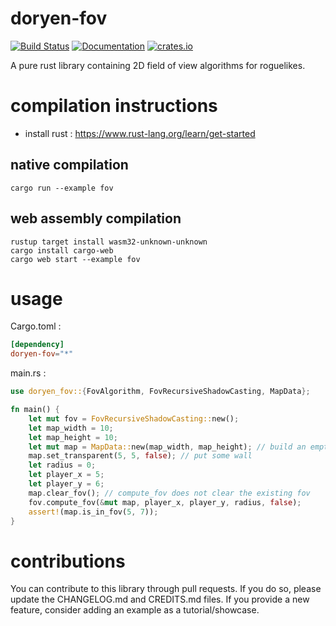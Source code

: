 # doryen-fov

[![Build Status](https://travis-ci.org/jice-nospam/doryen-fov.svg)](https://travis-ci.org/jice-nospam/doryen-fov)
[![Documentation](https://docs.rs/doryen-fov/badge.svg)](https://docs.rs/doryen-fov)
[![crates.io](https://meritbadge.herokuapp.com/doryen-fov)](https://crates.io/crates/doryen-fov)

A pure rust library containing 2D field of view algorithms for roguelikes.

# compilation instructions
* install rust : https://www.rust-lang.org/learn/get-started

## native compilation
```
cargo run --example fov
```

## web assembly compilation
```
rustup target install wasm32-unknown-unknown
cargo install cargo-web
cargo web start --example fov
```

# usage
Cargo.toml :
```toml
[dependency]
doryen-fov="*"
```

main.rs :
```rust
use doryen_fov::{FovAlgorithm, FovRecursiveShadowCasting, MapData};

fn main() {
    let mut fov = FovRecursiveShadowCasting::new();
    let map_width = 10;
    let map_height = 10;
    let mut map = MapData::new(map_width, map_height); // build an empty map
    map.set_transparent(5, 5, false); // put some wall
    let radius = 0;
    let player_x = 5;
    let player_y = 6;
    map.clear_fov(); // compute_fov does not clear the existing fov
    fov.compute_fov(&mut map, player_x, player_y, radius, false);
    assert!(map.is_in_fov(5, 7));
}
```

# contributions

You can contribute to this library through pull requests. If you do so, please update the CHANGELOG.md and CREDITS.md files. If you provide a new feature, consider adding an example as a tutorial/showcase.
